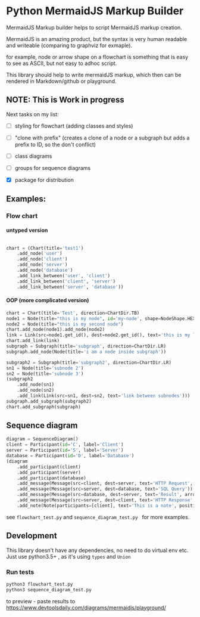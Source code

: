 # Python MermaidJS Markup Builder

MermaidJS Markup builder helps to script MermaidJS markup creation.

MermaidJS is an amazing product, but the syntax is very human readable and writeable (comparing to graphviz for exmaple).

for example, node or arrow shape on a flowchart is something that is easy to see as ASCII, but not easy to adhoc script.

This library should help to write mermaidJS markup, which then can be rendered in Markdown/github or playground.

## NOTE: This is Work in progress

Next tasks on my list:
- [ ] styling for flowchart (adding classes and styles)
- [ ] "clone with prefix" (creates a clone of a node or a subgraph but adds a prefix to ID, so the don't conflict)
- [ ] class diagrams
- [ ] groups for sequence diagrams
- [x] package for distribution


## Examples:

### Flow chart

#### untyped version
```python

chart = (Chart(title='test1')
    .add_node('user')
    .add_node('client')
    .add_node('server')
    .add_node('database')
    .add_link_between('user', 'client')
    .add_link_between('client', 'server')
    .add_link_between('server', 'database'))
```

#### OOP (more complicated version)
```python
chart = Chart(title='Test', direction=ChartDir.TB)
node1 = Node(title="this is my node", id='my-node', shape=NodeShape.HEXAGON)
node2 = Node(title="this is my second node")
chart.add_node(node1).add_node(node2)
link = Link(src=node1.get_id(), dest=node2.get_id(), text='this is my link')
chart.add_link(link)
subgraph = Subgraph(title='subgraph', direction=ChartDir.LR)
subgraph.add_node(Node(title='i am a node inside subgraph'))

subgraph2 = Subgraph(title='subgraph2', direction=ChartDir.LR)
sn1 = Node(title='subnode 2')
sn2 = Node(title='subnode 3')
(subgraph2
    .add_node(sn1)
    .add_node(sn2)
    .add_link(Link(src=sn1, dest=sn2, text='link between subnodes')))
subgraph.add_subgraph(subgraph2)
chart.add_subgraph(subgraph)
```


## Sequence diagram
```python
diagram = SequenceDiagram()
client = Participant(id='C', label='Client')
server = Participant(id='S', label='Server')
database = Participant(id='D', label='Database')
(diagram
    .add_participant(client)
    .add_participant(server)
    .add_participant(database)
    .add_message(Message(src=client, dest=server, text='HTTP Request', activation_mode=ActivationMode.ACTIVATE))
    .add_message(Message(src=server, dest=database, text='SQL Query'))
    .add_message(Message(src=database, dest=server, text='Result', arrow=ArrowType.DOTTED_LINE_NO_ARROW))        
    .add_message(Message(src=server, dest=client, text='HTTP Response', activation_mode=ActivationMode.DEACTIVATE))
    .add_note(Note(participants=[client], text='This is a note', position=NotePosition.LEFT_OF)))
```



see `flowchart_test.py` and `sequence_diagram_test.py ` for more examples.


## Development

This library doesn't have any dependencies, no need to do virtual env etc.
Just use python3.5+ , as it's using `types` and `Union`


### Run tests
```bash
python3 flowchart_test.py
python3 sequence_diagram_test.py 
```

to preview - paste results to 
https://www.devtoolsdaily.com/diagrams/mermaidjs/playground/



